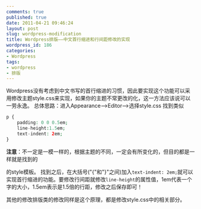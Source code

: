 ```yaml
---
comments: true
published: true
date: 2011-04-21 09:46:24
layout: post
slug: wordpress-modification
title: Wordpress排版——中文首行缩进和行间距修改的实现
wordpress_id: 186
categories:
- Wordpress
tags:
- wordpress
- 排版
---
```


Wordpress没有考虑到中文书写的首行缩进的习惯，因此要实现这个功能可以采用修改主题style.css来实现，如果你的主题不常更改的化，这一方法应该说可以一劳永逸。
总体思路：进入Appearance-->Editor-->选择style.css
找到类似

```php
p {
	padding: 0 0 0.5em;
	line-height:1.5em;
	text-indent: 2em;
}
```

**注意**：不一定是一模一样的，根据主题的不同，一定会有所变化的，但目的都是一样就是找到的<p>的style模板。
找到之后，在大括号("{"和"}"之间)加入`text-indent: 2em;`就可以实现首行缩进的功能。要修改行间距就修改`line-height`的属性值，1em代表一个字的大小，1.5em表示是1.5倍的行距，修改之后保存即可！

其他的修改排版类的修改同样是这个原理，都是修改style.css中的相关部分。
